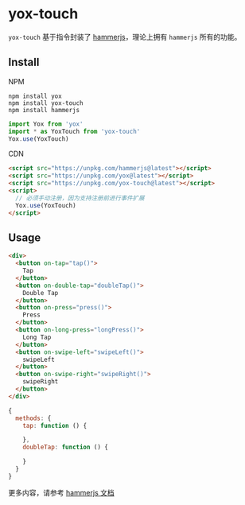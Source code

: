 # yox-touch

`yox-touch` 基于指令封装了 [hammerjs](http://hammerjs.github.io/)，理论上拥有 `hammerjs` 所有的功能。

## Install

NPM

```shell
npm install yox
npm install yox-touch
npm install hammerjs
```

```js
import Yox from 'yox'
import * as YoxTouch from 'yox-touch'
Yox.use(YoxTouch)
```

CDN

```html
<script src="https://unpkg.com/hammerjs@latest"></script>
<script src="https://unpkg.com/yox@latest"></script>
<script src="https://unpkg.com/yox-touch@latest"></script>
<script>
  // 必须手动注册，因为支持注册前进行事件扩展
  Yox.use(YoxTouch)
</script>
```

## Usage

```html
<div>
  <button on-tap="tap()">
    Tap
  </button>
  <button on-double-tap="doubleTap()">
    Double Tap
  </button>
  <button on-press="press()">
    Press
  </button>
  <button on-long-press="longPress()">
    Long Tap
  </button>
  <button on-swipe-left="swipeLeft()">
    swipeLeft
  </button>
  <button on-swipe-right="swipeRight()">
    swipeRight
  </button>
</div>
```

```js
{
  methods: {
    tap: function () {

    },
    doubleTap: function () {

    }
  }
}
```

更多内容，请参考 [hammerjs 文档](http://hammerjs.github.io/)
